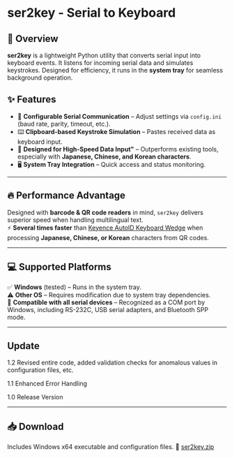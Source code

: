 # ser2key - Serial to Keyboard  

## 🚀 Overview  
**ser2key** is a lightweight Python utility that converts serial input into keyboard events. It listens for incoming serial data and simulates keystrokes. Designed for efficiency, it runs in the **system tray** for seamless background operation.  

## ✨ Features  
- 🔧 **Configurable Serial Communication** – Adjust settings via `config.ini` (baud rate, parity, timeout, etc.).  
- ⌨️ **Clipboard-based Keystroke Simulation** – Pastes received data as keyboard input.  
- 🚀 **Designed for High-Speed Data Input"** – Outperforms existing tools, especially with **Japanese, Chinese, and Korean characters**.  
- 🖥️ **System Tray Integration** – Quick access and status monitoring.  


---

## 🔥 Performance Advantage  
Designed with **barcode & QR code readers** in mind, `ser2key` delivers superior speed when handling multilingual text.  
⚡ **Several times faster** than [Keyence AutoID Keyboard Wedge](https://www.keyence.co.jp/support/codereader/blsrus/soft/#d12) when processing **Japanese, Chinese, or Korean** characters from QR codes.  

---

## 💻 Supported Platforms  
✅ **Windows** (tested) – Runs in the system tray.  
⚠️ **Other OS** – Requires modification due to system tray dependencies.  
🔌 **Compatible with all serial devices** – Recognized as a COM port by Windows, including RS-232C, USB serial adapters, and Bluetooth SPP mode. 

---

## Update
1.2 Revised entire code, added validation checks for anomalous values in configuration files, etc.

1.1 Enhanced Error Handling

1.0 Release Version

---

## 📥 Download  
Includes Windows x64 executable and configuration files.
📌 [ser2key.zip](https://github.com/Akihiko-Fuji/ser2key/raw/refs/heads/main/ser2key.zip)  

